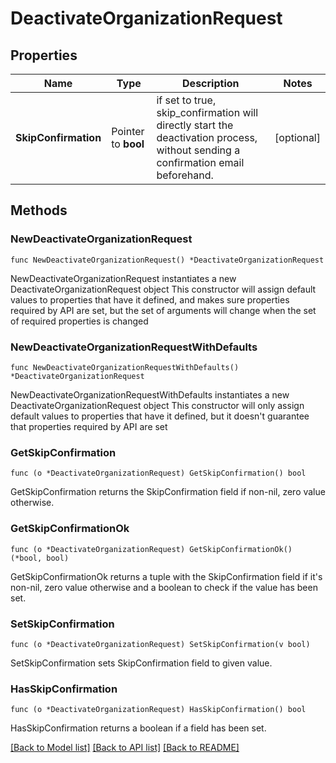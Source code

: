 # DeactivateOrganizationRequest

## Properties

Name | Type | Description | Notes
------------ | ------------- | ------------- | -------------
**SkipConfirmation** | Pointer to **bool** | if set to true, skip_confirmation will directly start the deactivation process, without sending a confirmation email beforehand. | [optional] 

## Methods

### NewDeactivateOrganizationRequest

`func NewDeactivateOrganizationRequest() *DeactivateOrganizationRequest`

NewDeactivateOrganizationRequest instantiates a new DeactivateOrganizationRequest object
This constructor will assign default values to properties that have it defined,
and makes sure properties required by API are set, but the set of arguments
will change when the set of required properties is changed

### NewDeactivateOrganizationRequestWithDefaults

`func NewDeactivateOrganizationRequestWithDefaults() *DeactivateOrganizationRequest`

NewDeactivateOrganizationRequestWithDefaults instantiates a new DeactivateOrganizationRequest object
This constructor will only assign default values to properties that have it defined,
but it doesn't guarantee that properties required by API are set

### GetSkipConfirmation

`func (o *DeactivateOrganizationRequest) GetSkipConfirmation() bool`

GetSkipConfirmation returns the SkipConfirmation field if non-nil, zero value otherwise.

### GetSkipConfirmationOk

`func (o *DeactivateOrganizationRequest) GetSkipConfirmationOk() (*bool, bool)`

GetSkipConfirmationOk returns a tuple with the SkipConfirmation field if it's non-nil, zero value otherwise
and a boolean to check if the value has been set.

### SetSkipConfirmation

`func (o *DeactivateOrganizationRequest) SetSkipConfirmation(v bool)`

SetSkipConfirmation sets SkipConfirmation field to given value.

### HasSkipConfirmation

`func (o *DeactivateOrganizationRequest) HasSkipConfirmation() bool`

HasSkipConfirmation returns a boolean if a field has been set.


[[Back to Model list]](../README.md#documentation-for-models) [[Back to API list]](../README.md#documentation-for-api-endpoints) [[Back to README]](../README.md)


